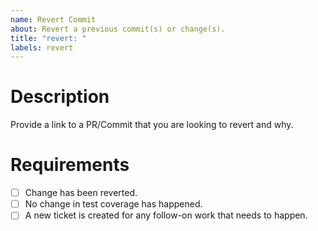 ```yaml
---
name: Revert Commit
about: Revert a previous commit(s) or change(s).
title: "revert: "
labels: revert
---
```


# Description

Provide a link to a PR/Commit that you are looking to revert and why.

# Requirements

- [ ] Change has been reverted.
- [ ] No change in test coverage has happened.
- [ ] A new ticket is created for any follow-on work that needs to happen.
